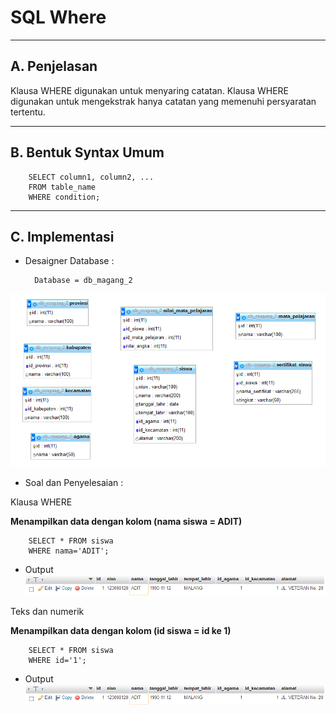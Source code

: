 # **SQL Where**
***

## **A. Penjelasan**

Klausa WHERE digunakan untuk menyaring catatan.
Klausa WHERE digunakan untuk mengekstrak hanya catatan yang memenuhi persyaratan tertentu.
***

## **B. Bentuk Syntax Umum**

		SELECT column1, column2, ...
		FROM table_name
		WHERE condition;
***

## **C. Implementasi** 
* Desaigner Database :

		Database = db_magang_2
![Screenshot](img/img_where/a.png) 

* Soal dan Penyelesaian :

Klausa WHERE

**Menampilkan data dengan kolom (nama siswa = ADIT)**

		SELECT * FROM siswa
		WHERE nama='ADIT';

* Output
![Screenshot](img/img_where/a1.png) 

Teks dan numerik

**Menampilkan data dengan kolom (id siswa = id ke 1)**

		SELECT * FROM siswa
		WHERE id='1';

* Output
![Screenshot](img/img_where/a1.png) 